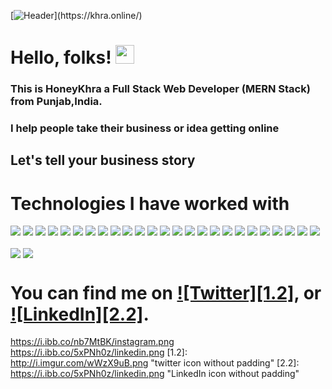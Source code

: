 [![Header](https://i.ibb.co/fqc2MP3/Screenshot-2022-01-17-185758.png"Header")](https://khra.online/)

# Hello, folks! <img src="https://raw.githubusercontent.com/MartinHeinz/MartinHeinz/master/wave.gif" width="30px">

### This is HoneyKhra a Full Stack Web Developer (MERN Stack) from Punjab,India.

### I help people take their business or idea getting online

## Let's tell your business story

# Technologies I have worked with

![](https://img.shields.io/badge/next.js-000000?style=for-the-badge&logo=nextdotjs&logoColor=white)
![](https://img.shields.io/badge/Node.js-339933?style=for-the-badge&logo=nodedotjs&logoColor=white)
![](https://img.shields.io/badge/React-20232A?style=for-the-badge&logo=react&logoColor=61DAFB)
![](https://img.shields.io/badge/React_Router-CA4245?style=for-the-badge&logo=react-router&logoColor=white)
![](https://img.shields.io/badge/Redux-593D88?style=for-the-badge&logo=redux&logoColor=white)
![](https://img.shields.io/badge/Sass-CC6699?style=for-the-badge&logo=sass&logoColor=white)
![](https://img.shields.io/badge/Tailwind_CSS-38B2AC?style=for-the-badge&logo=tailwind-css&logoColor=white)
![](https://img.shields.io/badge/Yarn-2C8EBB?style=for-the-badge&logo=yarn&logoColor=white)
![](https://img.shields.io/badge/JavaScript-323330?style=for-the-badge&logo=javascript&logoColor=F7DF1E)
![](https://img.shields.io/badge/PowerShell-5391FE?style=for-the-badge&logo=PowerShell&logoColor=white)
![](https://img.shields.io/badge/Postman-FF6C37?style=for-the-badge&logo=Postman&logoColor=white)
![](https://img.shields.io/badge/Material%20UI-007FFF?style=for-the-badge&logo=mui&logoColor=white)
![](https://img.shields.io/badge/jQuery-0769AD?style=for-the-badge&logo=jquery&logoColor=white)
![](https://img.shields.io/badge/Font_Awesome-339AF0?style=for-the-badge&logo=fontawesome&logoColor=white)
![](https://img.shields.io/badge/firebase-ffca28?style=for-the-badge&logo=firebase&logoColor=black)
![](https://img.shields.io/badge/Adobe%20Photoshop-31A8FF?style=for-the-badge&logo=Adobe%20Photoshop&logoColor=black)
![](https://img.shields.io/badge/Figma-F24E1E?style=for-the-badge&logo=figma&logoColor=white)
![](https://img.shields.io/badge/semantic%20ui%20react-35BDB2?style=for-the-badge&logo=semanticuireact&logoColor=white)
![](https://img.shields.io/badge/Google_Cloud-4285F4?style=for-the-badge&logo=google-cloud&logoColor=white)
![](https://img.shields.io/badge/Vercel-000000?style=for-the-badge&logo=vercel&logoColor=white)
![](https://img.shields.io/badge/Netlify-00C7B7?style=for-the-badge&logo=netlify&logoColor=white)
![](https://img.shields.io/badge/Heroku-430098?style=for-the-badge&logo=heroku&logoColor=white)
![](https://img.shields.io/badge/JavaScript-323330?style=for-the-badge&logo=javascript&logoColor=F7DF1E)
![](https://img.shields.io/badge/firebase-ffca28?style=for-the-badge&logo=firebase&logoColor=black)
![](https://img.shields.io/badge/Bootstrap-563D7C?style=for-the-badge&logo=bootstrap&logoColor=white)

<img align="center" src="https://github-readme-stats.vercel.app/api/top-langs/?username=honeykhra&theme=dracula" />

<img align="center" src="https://github-readme-stats.vercel.app/api?username=honeykhra&theme=dracula" />

<!-- Actual text -->

# You can find me on [![Twitter][1.2]][1], or [![LinkedIn][2.2]][2].

<!-- Icons -->

https://i.ibb.co/nb7MtBK/instagram.png
https://i.ibb.co/5xPNh0z/linkedin.png
[1.2]: http://i.imgur.com/wWzX9uB.png "twitter icon without padding"
[2.2]: https://i.ibb.co/5xPNh0z/linkedin.png "LinkedIn icon without padding"

<!-- Links to your social media accounts -->

[1]: https://twitter.com/honeykhra
[2]: https://www.linkedin.com/in/honey-khra/
